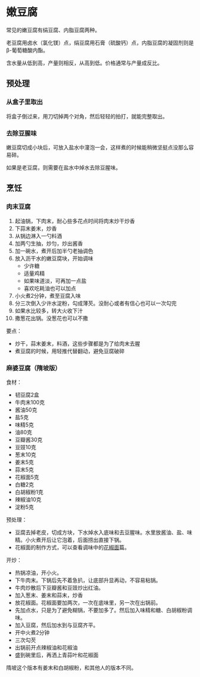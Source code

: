 # 嫩豆腐

常见的嫩豆腐有绢豆腐、内脂豆腐两种。

老豆腐用卤水（氯化镁）点，绢豆腐用石膏（硫酸钙）点，内脂豆腐的凝固剂则是β-葡萄糖酸内酯。

含水量从低到高，产量则相反，从高到低。价格通常与产量成反比。

## 预处理

### 从盒子里取出

将盒子倒过来，用刀切掉两个对角，然后轻轻的拍打，就能完整取出。

### 去除豆腥味

嫩豆腐切成小块后，可放入盐水中濅泡一会，这样煮的时候能稍微坚挺点没那么容易碎。

如果是老豆腐，则需要在盐水中焯水去除豆腥味。

## 烹饪

### 肉末豆腐

1. 起油锅，下肉末，耐心些多花点时间将肉末炒干炒香
2. 下蒜末姜末，炒香
3. 从锅边淋入一勺料酒
4. 加两勺生抽，炒匀，炒出酱香
5. 加一碗水，煮开后加半勺老抽调色
6. 放入沥干水的嫩豆腐块，开始调味
    - 少许糖
    - 适量鸡精
    - 如果味道淡，可再加一点盐
    - 喜欢吃耗油也可以加点
7. 小火煮2分钟，煮至豆腐入味
8. 分三次倒入少许水淀粉，勾成薄芡。没耐心或者有信心也可以一次勾完
9. 如果水比较多，转大火收下汁
10. 撒葱花出锅。没葱花也可以不撒

要点：
- 炒干，蒜末姜末，料酒，这些步骤都是为了给肉末去腥
- 煮豆腐的时候，用轻推代替翻动，避免豆腐破碎

### 麻婆豆腐（隋坡版）

食材：
- 韧豆腐2盒
- 牛肉末100克
- 酱油50克
- 盐5克
- 味精5克
- 油80克
- 豆瓣酱30克
- 豆豉10克
- 葱末10克
- 姜末5克
- 蒜末5克
- 花椒面5克
- 白糖2克
- 白胡椒粉1克
- 辣椒油10克
- 淀粉5克

预处理：
- 豆腐去掉老皮，切成方块，下水焯水入底味和去豆腥味。水里放酱油、盐、味精。小火煮开后让它泡着，后面捞出直接下锅。
- 花椒面的制作方式，可以查看调味中的[花椒面](../调味/花椒面.md)篇。

开炒：
- 热锅凉油，开小火。
- 下牛肉末。下锅后先不着急扒，让底部升显再动，不容易粘锅。
- 牛肉炒散后下豆瓣酱和豆豉炒出红油。
- 加入葱末、姜末和蒜末，炒香
- 放花椒面。花椒面要加两次，一次在底味里，另一次在出锅前。
- 先加点水，只是为了避免糊锅，不要加多了。然后加入味精和糖、白胡椒粉调味。
- 加入豆腐，然后加水到与豆腐齐平。
- 开中火煮2分钟
- 三次勾芡
- 出锅前开点辣椒油和花椒油
- 盛到碗里后，再洒上青蒜叶和花椒面

隋坡这个版本有姜末和白胡椒粉，和其他人的版本不同。
